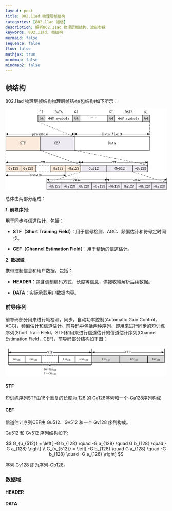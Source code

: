 ```yaml
---
layout: post
title: 802.11ad 物理层帧结构
categories: [802.11ad 通信]
description: 解析802.11ad 物理层帧结构、波形参数
keywords: 802.11ad, 帧结构
mermaid: false
sequence: false
flow: false
mathjax: true
mindmap: false
mindmap2: false
---
```


## 帧结构

802.11ad 物理层帧结构物理层帧结构(包结构)如下所示：

![alt text](/images\802.11ad学习\总帧结构.png)

总体由两部分组成：

**1. 前导序列**:

用于同步与信道估计，包括：

- **STF（Short Training Field）**：用于信号检测、AGC、频偏估计和符号定时同步。

- **CEF（Channel Estimation Field）**：用于精确的信道估计。

**2. 数据域**:

携带控制信息和用户数据，包括：

- **HEADER**：包含调制编码方式、长度等信息，供接收端解析后续数据。
  
- **DATA**：实际承载用户数据内容。

### 前导序列

前导码部分用来进行帧检测，同步，自动功率控制(Automatic Gain Control，AGC)，频偏估计和信道估计。前导码中包括两种序列，即用来进行同步的短训练序列(Short Train Field，STF)和用来进行信道估计的信道估计序列(Channel Estimation Field，CEF)，前导码部分结构如下图：

![alt text](/images\802.11ad学习\前导.png)

#### STF

短训练序列STF由16个重复的长度为 128 的 Ga128序列和一个-Ga128序列构成

#### CEF

信道估计序列CEF由 Gu512、Gv512 和一个 Gv128 序列构成。

Gu512 和 Gv512 序列结构如下:

$$
G_{u_{512}} = \left[ -G b_{128} \quad -G a_{128} \quad G b_{128} \quad -G a_{128} \right] \\
G_{v_{512}} = \left[ -G b_{128} \quad G a_{128} \quad -G b_{128} \quad -G a_{128} \right]
$$

序列 Gv128 即为序列-Gb128。

### 数据域

#### HEADER

#### DATA

